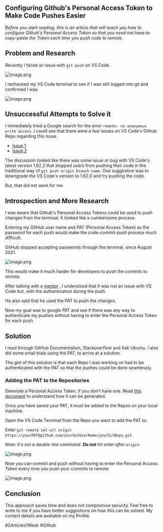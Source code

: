 ## Configuring Github's Personal Access Token to Make Code Pushes Easier

*Before you start reading, this is an article that will teach you how to configure Github's Personal Access Token so that you need not have to copy-paste the Token each time you push code to remote.*

## Problem and Research

Recently I faced an issue with `git push` on VS Code. 

![image.png](https://cdn.hashnode.com/res/hashnode/image/upload/v1637381615284/uGEeGmBQP.png)

I rechecked my VS Code terminal to see if I was still logged into git and confirmed I was.

![image.png](https://cdn.hashnode.com/res/hashnode/image/upload/v1637382189449/sLHEHdA_0.png)

## Unsuccessful Attempts to Solve it

I immediately tried a Google search for the error `remote: no anonymous write access`. I could see that there were a few issues on VS Code's Github Repo regarding this issue.

- [Issue 1](https://github.com/microsoft/vscode/issues/137161)
- [Issue 2](https://github.com/microsoft/vscode/issues/136791)

The discussion looked like there was some issue or bug with VS Code's latest version 1.62.2 that stopped users from pushing their code in the traditional way of `git push origin branch-name`. One suggestion was to downgrade the VS Code's version to 1.62.0 and try pushing the code.

But, that did not work for me. 

## Introspection and More Research

I was aware that Github's Personal Access Tokens could be used to push changes from the terminal. It looked like a cumbersome process.

Entering my GitHub user name and PAT (Personal Access Token) as the password for each push would make the code-commit-push process much difficult. 

GitHub stopped accepting passwords through the terminal, since August 2021. 

![image.png](https://cdn.hashnode.com/res/hashnode/image/upload/v1637383569559/uLljHrzLz.png)

This would make it much harder for developers to push the commits to remote.

After talking with a  [mentor](https://hashnode.com/@eduardovedes) , I understood that it was not an issue with VS Code but, with the authentication during the push. 

He also said that he used the PAT to push the changes.

Now my goal was to google PAT and see if there was any way to authenticate my pushes without having to enter the Personal Access Token for each push.

## Solution

I read through GitHub Documentation, Stackoverflow and Ask Ubuntu. I also did some small trials using the PAT, to arrive at a solution. 

The gist of this solution is that each Repo I was working on had to be authenticated with the PAT so that the pushes could be done seamlessly.

### Adding the PAT to the Repositories

Generate a Personal Access Token, if you don't have one. Read  [this document](https://docs.github.com/en/authentication/keeping-your-account-and-data-secure/creating-a-personal-access-token) to understand how it can be generated.

Once you have saved your PAT, it must be added to the Repos on your local machine. 

Open the VS Code Terminal from the Repo you want to add the PAT to.

Enter `git remote set-url origin https://yourPAT@github.com/yourGitUserName/yourGitRepo.git`.

*Note: It's not a double-line command. **Do not** hit enter after `origin`.*

![image.png](https://cdn.hashnode.com/res/hashnode/image/upload/v1637385774257/NsbsFLvg-.png)

Now you can commit and push without having to enter the Personal Access Token every time you push your commits to remote.

![image.png](https://cdn.hashnode.com/res/hashnode/image/upload/v1637384603937/oyxoBE09o.png)

## Conclusion

This approach saves time and does not compromise security. Feel free to write to me if you have better suggestions on how this can be solved. My contact details are available on my Profile.


#2Articles1Week #Github